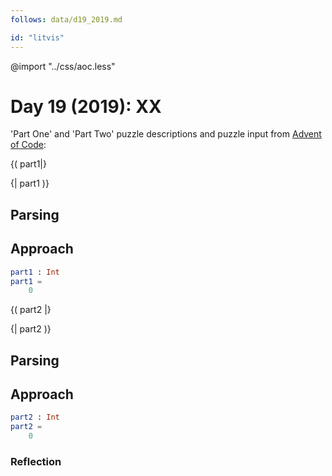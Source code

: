 ```yaml
---
follows: data/d19_2019.md

id: "litvis"
---
```


@import "../css/aoc.less"

# Day 19 (2019): XX

'Part One' and 'Part Two' puzzle descriptions and puzzle input from [Advent of Code](https://adventofcode.com/2019/day/19):

{( part1|}

{| part1 )}

## Parsing

## Approach

```elm {l r}
part1 : Int
part1 =
    0
```

{( part2 |}

{| part2 )}

## Parsing

## Approach

```elm {l r}
part2 : Int
part2 =
    0
```

### Reflection

